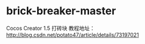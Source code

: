 # brick-breaker-master
Cocos Creator 1.5 打砖块
教程地址：http://blog.csdn.net/potato47/article/details/73197021
